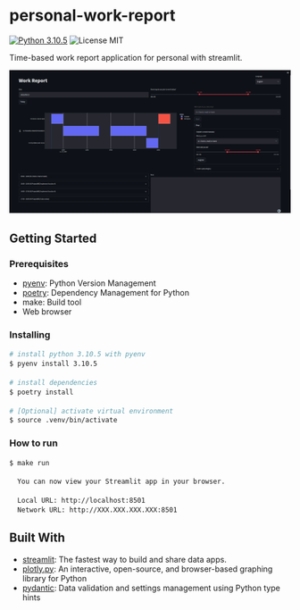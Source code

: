 # personal-work-report

[![Python 3.10.5](https://img.shields.io/badge/python-3.10.5-blue.svg)](https://www.python.org/downloads/release/python-3911/)
![License MIT](https://img.shields.io/badge/license-MIT-blue.svg)

Time-based work report application for personal with streamlit.

![Screenshot](docs/img/screenshot.png)

## Getting Started

### Prerequisites

- [pyenv]: Python Version Management
- [poetry]: Dependency Management for Python
- make: Build tool
- Web browser

### Installing

```bash
# install python 3.10.5 with pyenv
$ pyenv install 3.10.5

# install dependencies
$ poetry install

# [Optional] activate virtual environment
$ source .venv/bin/activate
```

### How to run

```bash
$ make run

  You can now view your Streamlit app in your browser.

  Local URL: http://localhost:8501
  Network URL: http://XXX.XXX.XXX.XXX:8501
```

## Built With

- [streamlit]: The fastest way to build and share data apps.
- [plotly.py]: An interactive, open-source, and browser-based graphing library for Python  
- [pydantic]: Data validation and settings management using Python type hints

[pyenv]: https://github.com/pyenv/pyenv
[poetry]: https://github.com/python-poetry/poetry
[pydantic]: https://github.com/samuelcolvin/pydantic
[streamlit]: https://github.com/streamlit/streamlit
[plotly.py]: https://github.com/plotly/plotly.py